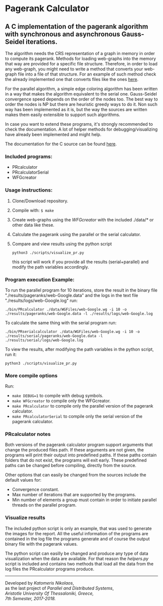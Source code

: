 # Pagerank Calculator

## A C implementation of the pagerank algorithm with synchronous and asynchronous Gauss-Seidel iterations.
The algorithm needs the CRS representation of a graph in memory in order to compute its pagerank.
Methods for loading web-graphs into the memory that way are provided for a specific file structure.
Therefore, in order to load any web-graph, you might need to write a method that converts
your web-graph file into a file of that structure. 
For an example of such method check the already implemented
one that converts files like the ones [here](https://snap.stanford.edu/data/).

For the parallel algorithm, a simple edge coloring algorithm has been written in a way that makes the
algorithm equivalent to the serial one. Gauss-Seidel convergence speed depends on the order of the nodes too.
The best way to order the nodes is NP but there are heuristic greedy ways to do it. 
Non such way has been implemented as it is, but the way the sources are written makes them easily extensible to
support such algorithms.

In case you want to extend these programs, it's strongly recommended to check the documentation.
A lot of helper methods for debugging/visualizing have already been implemented and might help.

The documentation for the C source can be found [here](https://nicktheway.github.io/Pagerank/).

### Included programs:

* PRcalculator
* PRcalculatorSerial
* WFGcreator

### Usage instructions:

1. Clone/Download repository.
2. Compile with:
    ```$ make ```
3. Create web-graphs using the *WFGcreator* with the included ./data/* or other data like these.
4. Calculate the pagerank using the parallel or the serial calculator.
5. Compare and view results using the python script

    ```python3 ./scripts/visualize_pr.py```
    
    this script will work if you provide all the results (serial+parallel) and modify the path variables accordingly.

### Program execution Example:
To run the parallel program for 10 iterations, store the result in the binary file "./results/pageranks/web-Google.data" 
and the logs in the text file "./results/logs/web-Google.log" run:

```
./bin/PRcalculator ./data/WGFiles/web-Google.wg -i 10 -o ./results/pageranks/web-Google.data -l ./results/logs/web-Google.log
```
To calculate the same thing with the serial program run:

```
./bin/PRserialcalculator ./data/WGFiles/web-Google.wg -i 10 -o ./results/serial/pageranks/web-Google.data -l ./results/serial/logs/web-Google.log
```

To view the results, after modifying the path variables in the python script, run it:
```
python3 ./scripts/visualize_pr.py
```
### More compile options
Run:
+ ```make DEBUG=1``` to compile with debug symbols.
+ ```make WFGcreator``` to compile only the WFGcreator.
+ ```make PRcalculator``` to compile only the parallel version of the pagerank calculator.
+ ```make PRcalculatorSerial``` to compile only the serial version of the pagerank calculator.

### PRcalculator notes
Both versions of the pagerank calculator program support arguments that change the produced files path.
If these arguments are not given, the programs will print their output into predefined paths. If these paths contain folders
that do not exist, the programs will exit early. These predefined paths can be changed before compiling, directly from the source.

Other options that can easily be changed from the sources include the default values for:
+ Convergence constant.
+ Max number of iterations that are supported by the programs.
+ Min number of elements a group must contain in order to initiate parallel threads on the parallel program.

### Visualize results
The included python script is only an example, that was used to generate the images for the report.
All the useful information of the programs are contained in the log file the programs generate and of course the output
binary file with the pagerank values.

The python script can easilly be changed and produce any type of data visualization when the data are available.
For that reason the *helpers.py* script is included and contains two methods that load all the data from the log files 
the PRcalculator programs produce.

---

Developed by *Katomeris Nikolaos*,\
as the last project of *Parallel and Distributed Systems*,\
*Aristotle University Of Thessaloniki, Greece,*\
*7th Semester, 2017-2018.*





